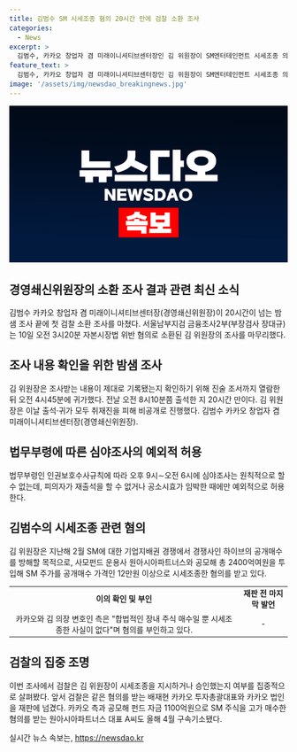 ```yaml
---
title: 김범수 SM 시세조종 혐의 20시간 만에 검찰 소환 조사
categories:
  - News
excerpt: >
  김범수, 카카오 창업자 겸 미래이니셔티브센터장인 김 위원장이 SM엔터테인먼트 시세조종 의혹에 대한 첫 검찰 소환 조사를 20시간 이상의 밤샘 조사를 마치고 마무리했다. 제대로 기록된 진술 조서를 확인한 뒤 귀가한 것으로 알려졌으며, 비공개로 진행됐다. 이에 검찰은 김 위원장이 시세조종을 지시하거나 승인했는지 여부를 집중 조사했다. 카카오와 김 위원장은 시세조종한 사실이 없다며 혐의를 부인하고 있다.
feature_text: >
  김범수, 카카오 창업자 겸 미래이니셔티브센터장인 김 위원장이 SM엔터테인먼트 시세조종 의혹에 대한 첫 검찰 소환 조사를 20시간 이상의 밤샘 조사를 마치고 마무리했다. 제대로 기록된 진술 조서를 확인한 뒤 귀가한 것으로 알려졌으며, 비공개로 진행됐다. 이에 검찰은 김 위원장이 시세조종을 지시하거나 승인했는지 여부를 집중 조사했다. 카카오와 김 위원장은 시세조종한 사실이 없다며 혐의를 부인하고 있다.
image: '/assets/img/newsdao_breakingnews.jpg'
---
```


<p><img src="/assets/img/newsdao_breakingnews.jpg" alt="ontimetimes 속보" /></p>

<h2>경영쇄신위원장의 소환 조사 결과 관련 최신 소식</h2>

<p data-ke-size="size16">김범수 카카오 창업자 겸 미래이니셔티브센터장(경영쇄신위원장)이 20시간이 넘는 밤샘 조사 끝에 첫 검찰 소환 조사를 마쳤다. 서울남부지검 금융조사2부(부장검사 장대규)는 10일 오전 3시20분 자본시장법 위반 혐의로 소환된 김 위원장의 조사를 마무리했다.</p>

<h2>조사 내용 확인을 위한 밤샘 조사</h2>

<p data-ke-size="size16">김 위원장은 조사받는 내용이 제대로 기록됐는지 확인하기 위해 진술 조서까지 열람한 뒤 오전 4시45분에 귀가했다. 전날 오전 8시10분쯤 출석한 지 20시간 만이다. 김 위원장은 이날 출석·귀가 모두 취재진을 피해 비공개로 진행했다. 김범수 카카오 창업자 겸 미래이니셔티브센터장(경영쇄신위원장).</p>

<h2>법무부령에 따른 심야조사의 예외적 허용</h2>

<p data-ke-size="size16">법무부령인 인권보호수사규칙에 따라 오후 9시∼오전 6시에 심야조사는 원칙적으로 할 수 없는데, 피의자가 재출석을 할 수 없거나 공소시효가 임박한 때에만 예외적으로 허용한다.</p>

<h2>김범수의 시세조종 관련 혐의</h2>

<p data-ke-size="size16">김 위원장은 지난해 2월 SM에 대한 기업지배권 경쟁에서 경쟁사인 하이브의 공개매수를 방해할 목적으로, 사모펀드 운용사 원아시아파트너스와 공모해 총 2400억여원을 투입해 SM 주가를 공개매수 가격인 12만원 이상으로 시세조종한 혐의를 받고 있다.</p>

<table>
    <tr>
        <td style="text-align: center; height: 17px;"><b>이의 확인 및 부인</b></td>
        <td style="text-align: center; height: 17px;"><b>재판 전 마지막 발언</b></td>
    </tr>
    <tr>
        <td style="text-align: center; height: 17px;">카카오와 김 의장 변호인 측은 "합법적인 장내 주식 매수일 뿐 시세조종한 사실이 없다"며 혐의를 부인하고 있다.</td>
        <td style="text-align: center; height: 17px;">-</td>
    </tr>
</table>

<h2>검찰의 집중 조명</h2>

<p data-ke-size="size16">이번 조사에서 검찰은 김 위원장이 시세조종을 지시하거나 승인했는지 여부를 집중적으로 살펴봤다. 앞서 검찰은 같은 혐의를 받는 배재현 카카오 투자총괄대표와 카카오 법인을 재판에 넘겼다. 카카오 측과 공모해 펀드 자금 1100억원으로 SM 주식을 고가 매수한 혐의를 받는 원아시아파트너스 대표 A씨도 올해 4월 구속기소됐다.</p>
실시간 뉴스 속보는, <a href="https://newsdao.kr" rel="dofollow">https://newsdao.kr</a>


